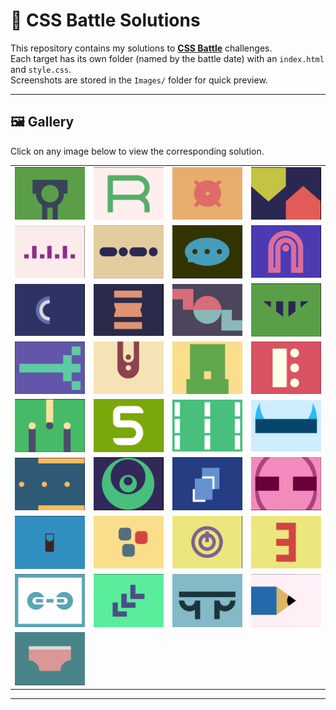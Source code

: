 # 🎨 CSS Battle Solutions

This repository contains my solutions to **[CSS Battle](https://cssbattle.dev/)** challenges.  
Each target has its own folder (named by the battle date) with an `index.html` and `style.css`.  
Screenshots are stored in the `Images/` folder for quick preview.  

---

## 🖼️ Gallery

Click on any image below to view the corresponding solution.

<table>
  <tr>
    <td><a href="./Apr 2, 2025"><img src="./Images/Target_1.png" width="200"></a></td>
    <td><a href="./Apr 4, 2025"><img src="./Images/Target_2.png" width="200"></a></td>
    <td><a href="./Apr 14, 2025"><img src="./Images/Target_3.png" width="200"></a></td>
    <td><a href="./Apr 15, 2025"><img src="./Images/Target_4.png" width="200"></a></td>
  </tr>
  <tr>
    <td><a href="./Apr 18, 2025"><img src="./Images/Target_5.png" width="200"></a></td>
    <td><a href="./Apr 18, 2025"><img src="./Images/Target_6.png" width="200"></a></td>
    <td><a href="./Apr 18, 2025"><img src="./Images/Target_7.png" width="200"></a></td>
    <td><a href="./Apr 18, 2025"><img src="./Images/Target_8.png" width="200"></a></td>
  </tr>
  <tr>
    <td><a href="./Apr 18, 2025"><img src="./Images/Target_9.png" width="200"></a></td>
    <td><a href="./Apr 18, 2025"><img src="./Images/Target_10.png" width="200"></a></td>
    <td><a href="./Apr 18, 2025"><img src="./Images/Target_11.png" width="200"></a></td>
    <td><a href="./Apr 18, 2025"><img src="./Images/Target_12.png" width="200"></a></td>
  </tr>
  <tr>
    <td><a href="./Apr 18, 2025"><img src="./Images/Target_13.png" width="200"></a></td>
    <td><a href="./Apr 18, 2025"><img src="./Images/Target_14.png" width="200"></a></td>
    <td><a href="./Apr 18, 2025"><img src="./Images/Target_15.png" width="200"></a></td>
    <td><a href="./Apr 18, 2025"><img src="./Images/Target_16.png" width="200"></a></td>
  </tr>
    <tr>
    <td><a href="./Apr 18, 2025"><img src="./Images/Target_17.png" width="200"></a></td>
    <td><a href="./Apr 18, 2025"><img src="./Images/Target_18.png" width="200"></a></td>
    <td><a href="./Apr 18, 2025"><img src="./Images/Target_19.png" width="200"></a></td>
    <td><a href="./Apr 18, 2025"><img src="./Images/Target_20.png" width="200"></a></td>
  </tr>
    <tr>
    <td><a href="./Apr 18, 2025"><img src="./Images/Target_21.png" width="200"></a></td>
    <td><a href="./Apr 18, 2025"><img src="./Images/Target_22.png" width="200"></a></td>
    <td><a href="./Apr 18, 2025"><img src="./Images/Target_23.png" width="200"></a></td>
    <td><a href="./Apr 18, 2025"><img src="./Images/Target_24.png" width="200"></a></td>
  </tr>
    <tr>
    <td><a href="./Apr 18, 2025"><img src="./Images/Target_25.png" width="200"></a></td>
    <td><a href="./Apr 18, 2025"><img src="./Images/Target_26.png" width="200"></a></td>
    <td><a href="./Apr 18, 2025"><img src="./Images/Target_27.png" width="200"></a></td>
    <td><a href="./Apr 18, 2025"><img src="./Images/Target_28.png" width="200"></a></td>
  </tr>
      <tr>
    <td><a href="./Apr 18, 2025"><img src="./Images/Target_29.png" width="200"></a></td>
    <td><a href="./Apr 18, 2025"><img src="./Images/Target_30.png" width="200"></a></td>
    <td><a href="./Apr 18, 2025"><img src="./Images/Target_31.png" width="200"></a></td>
    <td><a href="./Apr 18, 2025"><img src="./Images/Target_32.png" width="200"></a></td>
  </tr>
        <tr>
    <td><a href="./Apr 18, 2025"><img src="./Images/Target_33.png" width="200"></a></td>
  </tr>
  
</table>

---